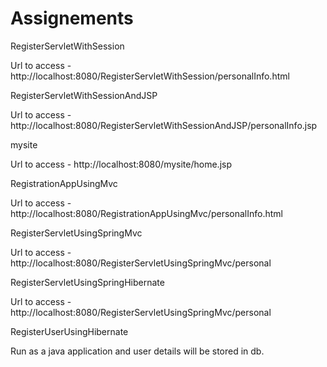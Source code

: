 # Assignements

RegisterServletWithSession

Url to access - http://localhost:8080/RegisterServletWithSession/personalInfo.html

RegisterServletWithSessionAndJSP

Url to access - http://localhost:8080/RegisterServletWithSessionAndJSP/personalInfo.jsp

mysite

Url to access - http://localhost:8080/mysite/home.jsp

RegistrationAppUsingMvc

Url to access - http://localhost:8080/RegistrationAppUsingMvc/personalInfo.html


RegisterServletUsingSpringMvc

Url to access - http://localhost:8080/RegisterServletUsingSpringMvc/personal


RegisterServletUsingSpringHibernate

Url to access - http://localhost:8080/RegisterServletUsingSpringMvc/personal


RegisterUserUsingHibernate

Run as a java application and user details will be stored in db.